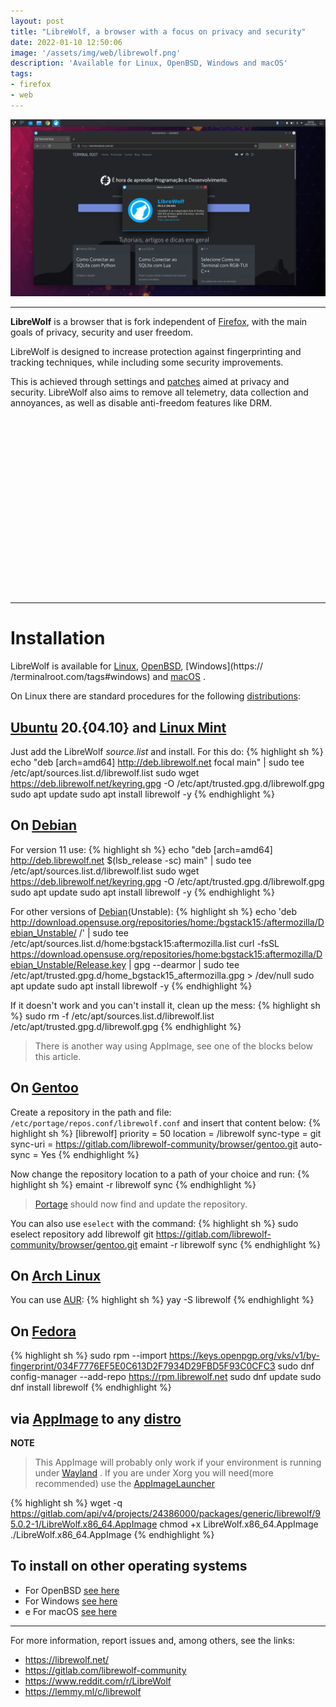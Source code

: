 ```yaml
---
layout: post
title: "LibreWolf, a browser with a focus on privacy and security"
date: 2022-01-10 12:50:06
image: '/assets/img/web/librewolf.png'
description: 'Available for Linux, OpenBSD, Windows and macOS'
tags:
- firefox
- web
---
```


![LibreWolf, a browser with a focus on privacy and security](/assets/img/web/librewolf.png)

---

**LibreWolf** is a browser that is fork independent of [Firefox](https://terminalroot.com/tags#firefox), with the main goals of privacy, security and user freedom.

LibreWolf is designed to increase protection against fingerprinting and tracking techniques, while including some security improvements.

This is achieved through settings and [patches](https://terminalroot.com/command-cp-with-progress-bar/) aimed at privacy and security. LibreWolf also aims to remove all telemetry, data collection and annoyances, as well as disable anti-freedom features like DRM.


<!-- SQUARE - GAMES ROOT -->
<script async src="//pagead2.googlesyndication.com/pagead/js/adsbygoogle.js"></script>
<ins class="adsbygoogle"
style="display:inline-block;width:336px;height:280px"
data-ad-client="ca-pub-2838251107855362"
data-ad-slot="5351066970"></ins>
<script>
(adsbygoogle = window.adsbygoogle || []).push({});
</script>

---

# Installation
LibreWolf is available for [Linux](https://terminalroot.com/tags#linux), [OpenBSD](https://terminalroot.com/tags#openbsd), [Windows](https:// /terminalroot.com/tags#windows) and [macOS](https://terminalroot.com/tags#macos) .

On Linux there are standard procedures for the following [distributions](https://terminalroot.com/tags#distros):

## [Ubuntu](https://terminalroot.com/tags#ubuntu) 20.{04.10} and [Linux Mint](https://terminalroot.com/tags#mint)
Just add the LibreWolf *source.list* and install. For this do:
{% highlight sh %}
echo "deb [arch=amd64] http://deb.librewolf.net focal main" | sudo tee /etc/apt/sources.list.d/librewolf.list
sudo wget https://deb.librewolf.net/keyring.gpg -O /etc/apt/trusted.gpg.d/librewolf.gpg
sudo apt update
sudo apt install librewolf -y
{% endhighlight %}

## On [Debian](https://terminalroot.com/tags#gentoo)
For version 11 use:
{% highlight sh %}
echo "deb [arch=amd64] http://deb.librewolf.net $(lsb_release -sc) main" | sudo tee /etc/apt/sources.list.d/librewolf.list
sudo wget https://deb.librewolf.net/keyring.gpg -O /etc/apt/trusted.gpg.d/librewolf.gpg
sudo apt update
sudo apt install librewolf -y
{% endhighlight %}

For other versions of [Debian](https://terminalroot.com/tags#debian)(Unstable):
{% highlight sh %}
echo 'deb http://download.opensuse.org/repositories/home:/bgstack15:/aftermozilla/Debian_Unstable/ /' | sudo tee /etc/apt/sources.list.d/home:bgstack15:aftermozilla.list
curl -fsSL https://download.opensuse.org/repositories/home:bgstack15:aftermozilla/Debian_Unstable/Release.key | gpg --dearmor | sudo tee /etc/apt/trusted.gpg.d/home_bgstack15_aftermozilla.gpg > /dev/null
sudo apt update
sudo apt install librewolf -y
{% endhighlight %}

If it doesn't work and you can't install it, clean up the mess:
{% highlight sh %}
sudo rm -f /etc/apt/sources.list.d/librewolf.list /etc/apt/trusted.gpg.d/librewolf.gpg
{% endhighlight %}
> There is another way using AppImage, see one of the blocks below this article.

## On [Gentoo](https://terminalroot.com/tags#gentoo)
Create a repository in the path and file: `/etc/portage/repos.conf/librewolf.conf` and insert that content below:
{% highlight sh %}
[librewolf]
priority = 50
location = <repo-location>/librewolf
sync-type = git
sync-uri = https://gitlab.com/librewolf-community/browser/gentoo.git
auto-sync = Yes
{% endhighlight %}

<!-- RECTANGLE 2 - OnParagragraph -->
<script async src="//pagead2.googlesyndication.com/pagead/js/adsbygoogle.js"></script>
<ins class="adsbygoogle"
style="display:block; text-align:center;"
data-ad-layout="in-article"
data-ad-format="fluid"
data-ad-client="ca-pub-2838251107855362"
data-ad-slot="8549252987"></ins>
<script>
(adsbygoogle = window.adsbygoogle || []).push({});
</script>


Now change the repository location to a path of your choice and run:
{% highlight sh %}
emaint -r librewolf sync
{% endhighlight %}
> [Portage](https://wiki.gentoo.org/wiki/Portage) should now find and update the repository.

You can also use `eselect` with the command:
{% highlight sh %}
sudo eselect repository add librewolf git https://gitlab.com/librewolf-community/browser/gentoo.git
emaint -r librewolf sync
{% endhighlight %}

## On [Arch Linux](https://terminalroot.com/tags#arch)
You can use [AUR](https://terminalroot.com/how-to-install-aur-packages-via-yay-on-arch-linux/):
{% highlight sh %}
yay -S librewolf
{% endhighlight %}

## On [Fedora](https://terminalroot.com/tags#fedora)
{% highlight sh %}
sudo rpm --import https://keys.openpgp.org/vks/v1/by-fingerprint/034F7776EF5E0C613D2F7934D29FBD5F93C0CFC3
sudo dnf config-manager --add-repo https://rpm.librewolf.net
sudo dnf update
sudo dnf install librewolf
{% endhighlight %}

## via [AppImage](https://terminalroot.com/meet-the-app-get-an-appimages-manager-via-command-line/) to any [ distro](https://terminalroot.com/tags#distros)
**NOTE**
> This AppImage will probably only work if your environment is running under [Wayland](https://terminalroot.com/wayfire-a-wm-3d-composer-installation-on-arch-linux/) . If you are under Xorg you will need(more recommended) use the [AppImageLauncher](https://github.com/TheAssassin/AppImageLauncher)

{% highlight sh %}
wget -q https://gitlab.com/api/v4/projects/24386000/packages/generic/librewolf/95.0.2-1/LibreWolf.x86_64.AppImage
chmod +x LibreWolf.x86_64.AppImage
./LibreWolf.x86_64.AppImage
{% endhighlight %}

## To install on other operating systems
+ For OpenBSD [see here](https://librewolf.net/installation/openbsd/)
+ For Windows [see here](https://librewolf.net/installation/windows/)
+ e For macOS [see here](https://librewolf.net/installation/macos/)


---

For more information, report issues and, among others, see the links:
+ <https://librewolf.net/>
+ <https://gitlab.com/librewolf-community>
+ <https://www.reddit.com/r/LibreWolf>
+ <https://lemmy.ml/c/librewolf>


